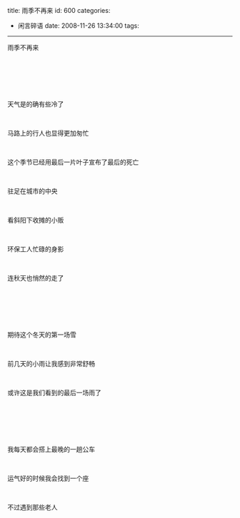title: 雨季不再来
id: 600
categories:
  - 闲言碎语
date: 2008-11-26 13:34:00
tags:
---

<span><span>雨季不再来</span></span>

</br>

<span><span>&nbsp;</span></span>

</br>

<span><span>天气是的确有些冷了</span></span>

</br>

<span><span>马路上的行人也显得更加匆忙</span></span>

</br>

<span><span>这个季节已经用最后一片叶子宣布了最后的死亡</span></span>

</br>

<span><span>驻足在城市的中央</span></span>

</br>

<span><span>看斜阳下收摊的小贩</span></span>

</br>

<span><span>环保工人忙碌的身影</span></span>

</br>

<span><span>连秋天也悄然的走了</span></span>

</br>

<span><span>&nbsp;</span></span>

</br>

<span><span>期待这个冬天的第一场雪</span></span>

</br>

<span><span>前几天的小雨让我感到非常舒畅</span></span>

</br>

<span><span>或许这是我们看到的最后一场雨了</span></span>

</br>

<span><span>&nbsp;</span></span>

</br>

<span><span>我每天都会搭上最晚的一趟公车</span></span>

</br>

<span><span>运气好的时候我会找到一个座</span></span>

</br>

<span><span>不过遇到那些老人</span></span>